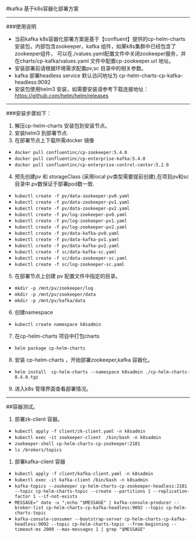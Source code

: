 #kafka 基于k8s容器化部署方案

-----
###使用说明

- 当前kafka k8s容器化部署方案是基于【confluent】提供的cp-helm-charts安装包，内部包含zookeeper，kafka 组件，如果k8s集群中已经包含了zookeeper组件，
可以在./values.yaml配置文件中关闭zookeeper服务，并在charts/cp-kafka/values.yaml 文件中配置cp-zookeeper.url 地址。
- 安装部署前请根据环境需求配置pv,sc 目录中的相关参数。
- kafka 部署headless service 默认访问地址为 cp-helm-charts-cp-kafka-headless:9092
- 安装包使用helm3 安装，如需要安装请参考下载连接地址：https://github.com/helm/helm/releases

----

###安装步骤如下：

1. 解压cp-helm-charts 安装包到安装节点。
2. 安装helm3 到部署节点. 
3. 在部署节点上下载所需docker 镜像
-  `docker pull confluentinc/cp-zookeeper:5.4.0 `
-  `docker pull confluentinc/cp-enterprise-kafka:5.4.0` 
-  `docker pull confluentinc/cp-enterprise-control-center:5.2.0` 
4. 预先创建pv 和 storageClass (采用local pv类型需要提前创建),在项目pv和sc 目录中.pv数保证于部署pod数一致.
-  `kubectl create -f pv/data-zookeeper-pv0.yaml` 
-  `kubectl create -f pv/data-zookeeper-pv1.yaml` 
-  `kubectl create -f pv/data-zookeeper-pv2.yaml` 
-  `kubectl create -f pv/log-zookeeper-pv0.yaml` 
-  `kubectl create -f pv/log-zookeeper-pv1.yaml` 
-  `kubectl create -f pv/log-zookeeper-pv2.yaml` 
-  `kubectl create -f pv/data-kafka-pv0.yaml` 
-  `kubectl create -f pv/data-kafka-pv1.yaml` 
-  `kubectl create -f pv/data-kafka-pv2.yaml` 
-  `kubectl create -f sc/data-kafka-sc.yaml` 
-  `kubectl create -f sc/data-zookeeper-sc.yaml` 
-  `kubectl create -f sc/log-zookeeper-sc.yaml` 
5. 在部署节点上创建 pv 配置文件中指定的目录。
-  `mkdir -p /mnt/pv/zookeeper/log` 
-  `mkdir -p /mnt/pv/zookeeper/data` 
-  `mkdir -p /mnt/pv/kafka/data` 
6. 创建namespace
-  `kubectl create namespace k8sadmin` 
7. 在cp-helm-charts 项目中打包charts
-  `helm package cp-helm-charts` 
8. 安装 cp-helm-charts ，开始部署zookeeper,kafka 容器化。
-  `helm install  cp-helm-charts --namespace k8sadmin ./cp-helm-charts-0.4.0.tgz ` 
9. 进入k8s 管理界面查看部署情况。

----

##容器测试。

1. 部署zk-client 容器。
-  `kubectl apply -f client/zk-client.yaml -n k8sadmin ` 
-  `kubectl exec -it zookeeper-client  /bin/bash -n k8sadmin` 
-  `zookeeper-shell cp-helm-charts-cp-zookeeper:2181` 
-  `ls /brokers/topics` 
1. 部署kafka-client 容器
-  `kubectl apply -f client/kafka-client.yaml -n k8sadmin ` 
-  `kubectl exec -it kafka-client /bin/bash -n k8sadmin` 
- `kafka-topics --zookeeper cp-helm-charts-cp-zookeeper-headless:2181 --topic cp-helm-charts-topic --create --partitions 1 --replication-factor 1 --if-not-exists`
-  `MESSAGE=" date -u ";echo "$MESSAGE" | kafka-console-producer --broker-list cp-helm-charts-cp-kafka-headless:9092 --topic cp-helm-charts-topic` 
- `kafka-console-consumer --bootstrap-server cp-helm-charts-cp-kafka-headless:9092 --topic cp-helm-charts-topic --from-beginning --timeout-ms 2000 --max-messages 1 | grep "$MESSAGE"`
